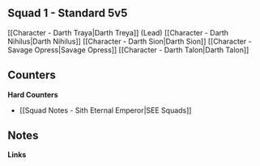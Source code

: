 ## Squad 1 - Standard 5v5
[[Character - Darth Traya|Darth Treya]] (Lead)
[[Character - Darth Nihilus|Darth Nihilus]]
[[Character - Darth Sion|Darth Sion]]
[[Character - Savage Opress|Savage Opress]]
[[Character - Darth Talon|Darth Talon]]

**Counters**
 - 

**Hard Counters**
 - [[Squad Notes - Sith Eternal Emperor|SEE Squads]]

**Notes**
 - 

**Links**
